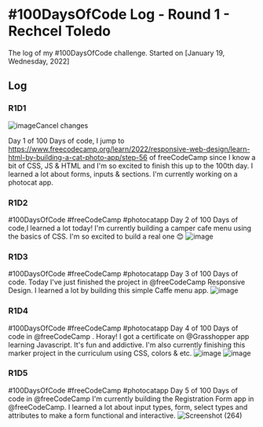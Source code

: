 # #100DaysOfCode Log - Round 1 - Rechcel Toledo

The log of my #100DaysOfCode challenge. Started on [January 19, Wednesday, 2022]
## Log

### R1D1 
![image](https://user-images.githubusercontent.com/97998537/150056544-3101a6ef-b61e-40fe-89b3-036dfec22188.png)Cancel changes

Day 1 of 100 Days of code, I jump to https://www.freecodecamp.org/learn/2022/responsive-web-design/learn-html-by-building-a-cat-photo-app/step-56 of freeCodeCamp since I know a bit of CSS, JS & HTML and I'm so excited to finish this up to the 100th day. I learned a lot about forms, inputs & sections. I'm currently working on a photocat app.
### R1D2
#100DaysOfCode #freeCodeCamp #photocatapp 
Day 2 of 100 Days of code,I learned a lot today! I'm currently building a camper cafe menu using the basics of CSS. I'm so excited to build a real one 😊
![image](https://user-images.githubusercontent.com/97998537/150263181-7785bb7a-4a5c-414e-9544-4d053d6d8eb4.png)

### R1D3
#100DaysOfCode #freeCodeCamp #photocatapp 
Day 3 of 100 Days of code. Today I've just finished the project in 
@freeCodeCamp
 Responsive Design. I learned a lot by building this simple Caffe menu app.
![image](https://user-images.githubusercontent.com/97998537/150453857-ae635421-a9e1-4a19-867f-3c2c0d4d2317.png)

### R1D4

#100DaysOfCode #freeCodeCamp #photocatapp 
Day 4 of 100 Days of code in @freeCodeCamp . Horay! I got a certificate on @Grasshopper app learning Javascript. It's fun and addictive. I'm also currently finishing this marker project in the curriculum using CSS, colors & etc. ![image](https://user-images.githubusercontent.com/97998537/150646365-66649093-d3a0-4550-9e36-6346d2f68fd6.png)
![image](https://user-images.githubusercontent.com/97998537/150646372-f2b75683-8279-4580-932d-6afcb4d7c6bf.png)

### R1D5
#100DaysOfCode #freeCodeCamp #photocatapp 
Day 5 of 100 Days of code in 
@freeCodeCamp
I'm currently building the Registration Form app in @freeCodeCamp. I learned a lot about input types, form, select types and attributes to make a form functional and interactive.
![Screenshot (264)](https://user-images.githubusercontent.com/97998537/150713160-2368e545-c275-424b-abb3-3f6d100dc824.png)
